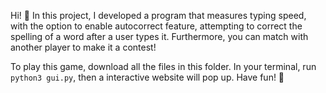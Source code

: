 Hi! :wave:
In this project, I developed a program that measures typing speed, with the option to enable autocorrect feature, attempting to correct the spelling of a word after a user types it. Furthermore, you can match with another player to make it a contest!

To play this game, download all the files in this folder. In your terminal, run `python3 gui.py`, then a interactive website will pop up.
Have fun! 👏
